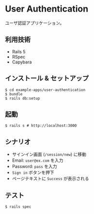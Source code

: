 # User Authentication

ユーザ認証アプリケーション。

## 利用技術

* Rails 5
* RSpec
* Capybara

## インストール & セットアップ

```
$ cd example-apps/user-authentication
$ bundle
$ rails db:setup
```

## 起動

```
$ rails s # http://localhost:3000
```

## シナリオ

* サインイン画面 (`/session/new`) に移動
* Email: `user@ex.com` を入力
* Password: `pass` を入力
* `Sign in` ボタンを押下
* ページテキストに `Success` が表示される

## テスト

```
$ rails spec
```
